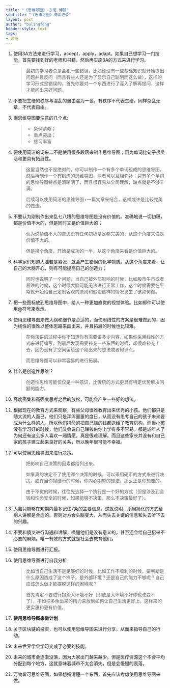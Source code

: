 ```yaml
---
title: "《思维导图》-东尼.博赞"
subtitle: "《思维导图》阅读记录"
layout: post
author: "bulingfeng"
header-style: text
tags:
- 读书
---
```

1. 使用3A方法来进行学习，accept，apply，adapt。如果自己想学习一门技能，首先要找到好的老师和书籍，然后再实施3A的方式来进行学习。

   > 最初的学习者总是会犯一些错误，比如还没有一些基础知识就开始提出问题并且反问（而且有些人还是为了显示自己聪明而这么做），这样的学习形式是错误的。首先你要对一个东西进行了深入了解再提问，这样才能问出来好问题。

2. 不要把生硬的秩序与混乱的自由混为一谈。有秩序不代表生硬，同样杂乱无章，不代表自由。

3. 画思维导图要注意的几个点:

   > - 条例清晰；
   > - 重点突出；
   > - 练习丰富

4. 要使用简洁的词来二不是使用很多段落来制作思维导图；因为单词比句子很灵活和更具有拓展性。

   > 这里当然也不是绝对的，你可以制作一个有多个单词组成的思维导图，然后再制作一个有锻炼的思维导图，两者可以互相弥补；只有多个单词的思维导图特点是清晰明了，而且很容易从全局理解，缺点就是不够丰满。
   >
   > 后续可以使用简洁的思维导图+一篇文章来结合，这样或许是比较完美的做法。

5. 不要认为刚制作出来乱七八糟的思维导图是没有价值的。准确地说一切初稿，都是价值不大的，但是同时又是价值巨大的；

   > 认为说价值不大的意思没有任何初稿是足够完美的，从这个角度来说是价值不大的。
   >
   > 但是换个角度，开始是成功的一半，从这个角度来看是价值巨大的。

6. 科学家们知道大脑若是紧张，就会产生错误的化学物质。从这个角度来看，让自己的大脑开心，则有可能提高自己的创造力；

   > 同时也说明了一个问题，当自己被外部影响的时候，比如股市牛市或者暴跌的时候，这个时候大脑可能无法进行正常工作，这个时候需要在平常就开始给自己定制客观的原则和假设这样的情况发生了该如何做。

7. 把一些图标放到思维导图中，给人一种更加直觉的视觉体验。比如邮件可以使用@符号来表示。

8. 使用思维导图来做大纲和细节是合适的，而使用线性的方案是很难做到的，因为线性的很难以整体思路来画出来，并且拓展的时候也比较难。

   > 在你演讲的过程中你不知道你有需要讲多少内容，如果你采用线性的方式来进行编写，到最后发现需要补充一些东西的时候，却很难补充上去，因为没有了空间留给这个刚出来的想法或者知识点。
   >
   > 而思维导图可以非常容易的进行拓展。

9. 什么是创造性思维？

   > 创造性思维可能仅仅是一种意识，比传统的方式更具有特定优势解决问题的能力。

10. 高度密集和高强度思考之后的放松，可能会产生一些好的想法。

11. 根据现在的教育方式来观察，有些父母很难教育出来优秀的小孩。他们都只是随大流的人而已，他们只是浑浑噩噩的度日，从而没有思考自己的孩子未来要成为什么样的人。所以他们拼命的把自己赚的钱都送给了教育机构，而当小孩没有学习好的时候，他们又会说自己赚钱供你上学有多不容易。都是成年人了为何还有这么多人喜欢一厢情愿，真是很难理解。而且这些家长并没有和自己家的孩子建立起来良好的关系，所以晚年很可能不幸福。

12. 可以使用思维导图来进行决策。

    > 把影响自己决策的因素都给列出来。
    >
    > 如果真的决定不了使用哪个决策的时候，可以采用硬币的方式来进行决策，或许当你抛硬币的时候，你内心期望的想法，那么正是你想要的。
    >
    > 由于不觉的时候，往往先选择一个执行是一个好的方式（但是涉及到金钱和性命安全的时候，如果能够不决策，那么不决策最好了）。

13. 大脑只能够在短期内最多记住7条的主要信息，这就说明，采用简化的方式给别人讲解是合适的。否则对方会头脑变大，从而失去关键的信息和失去听下去的兴趣。

14. 不要和傻叉进行沟通和讲解，唤醒他们是没有意义的，甚至还会给自己招来不必要的麻烦。唯一有效的方式就是社会去教育他们。

15. 使用思维导图进行汇报。

16. 使用思维导图进行自我分析

    > 比如当自己生活不是足够好的时候，比如工作不顺利的时候，要判断是什么原因造成了这个样子。是外部环境？还是自己的能力不够呢？自己应该怎么做才能摆脱这样的困境呢？
    >
    > 首先肯定不要进行抱怨大环境不好（即使是大环境不好你也改变不了），不如把多余出来的精力来放到如何让自己生活更好上。这样来的更实惠和更有价值。

17. **使用思维导图来做计划**

18. 关于区块链的投资，也可以使用思维导图来进行分享，从而来指导自己的行动。

19. 未来世界学会学习变成了必要的技能。

20. 未来的城市会逐渐没落，因为大家出门越来越少。但是医疗资源这个不会平均分配到每个地方，这就意味着城市不太会消失，但是会慢慢的衰落。

21. 万物皆可思维导图，如果想捋清楚一个东西，首先应该考虑使用思维导图来做。